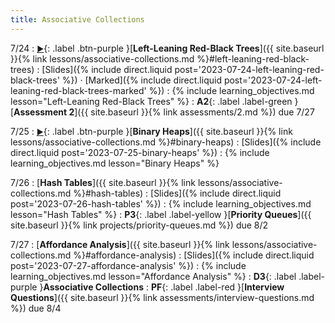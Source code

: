 ```yaml
---
title: Associative Collections
---
```


7/24
: [**<small>▶</small>**](https://podcast.ucsd.edu/watch/s123/dsc30_a00/9){: .label .btn-purple }[**Left-Leaning Red-Black Trees**]({{ site.baseurl }}{% link lessons/associative-collections.md %}#left-leaning-red-black-trees)
  : [Slides]({% include direct.liquid post='2023-07-24-left-leaning-red-black-trees' %}) &middot;
    [Marked]({% include direct.liquid post='2023-07-24-left-leaning-red-black-trees-marked' %})
: {% include learning_objectives.md lesson="Left-Leaning Red-Black Trees" %}
: **A2**{: .label .label-green }[**Assessment 2**]({{ site.baseurl }}{% link assessments/2.md %}) due 7/27

7/25
: [**<small>▶</small>**](https://podcast.ucsd.edu/watch/s123/dsc30_a00/10){: .label .btn-purple }[**Binary Heaps**]({{ site.baseurl }}{% link lessons/associative-collections.md %}#binary-heaps)
  : [Slides]({% include direct.liquid post='2023-07-25-binary-heaps' %})
: {% include learning_objectives.md lesson="Binary Heaps" %}

7/26
: [**Hash Tables**]({{ site.baseurl }}{% link lessons/associative-collections.md %}#hash-tables)
  : [Slides]({% include direct.liquid post='2023-07-26-hash-tables' %})
: {% include learning_objectives.md lesson="Hash Tables" %}
: **P3**{: .label .label-yellow }[**Priority Queues**]({{ site.baseurl }}{% link projects/priority-queues.md %}) due 8/2

7/27
: [**Affordance Analysis**]({{ site.baseurl }}{% link lessons/associative-collections.md %}#affordance-analysis)
  : [Slides]({% include direct.liquid post='2023-07-27-affordance-analysis' %})
: {% include learning_objectives.md lesson="Affordance Analysis" %}
: **D3**{: .label .label-purple }**Associative Collections**
: **PF**{: .label .label-red }[**Interview Questions**]({{ site.baseurl }}{% link assessments/interview-questions.md %}) due 8/4
